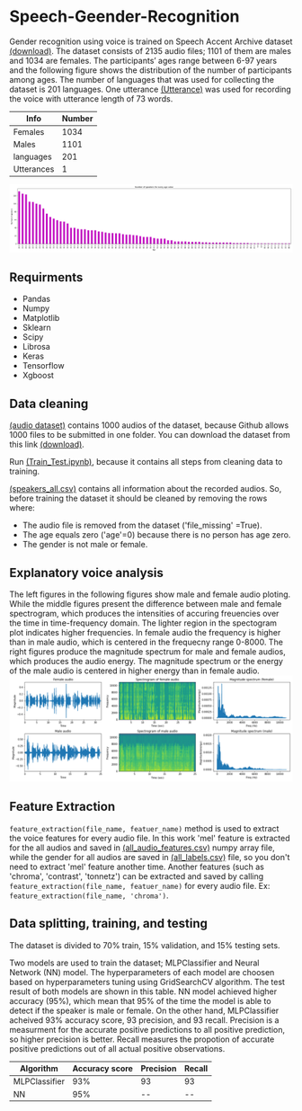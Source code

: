# Speech-Geender-Recognition

Gender recognition using voice is trained on Speech Accent Archive dataset [(download)](https://www.kaggle.com/rtatman/speech-accent-archive?select=speakers_all.csv "download"). The dataset consists of 2135 audio files; 1101 of them are males and 1034 are females. The participants’ ages range between 6-97 years and the following figure shows the distribution of the number of participants among ages. The number of languages that was used for collecting the dataset is 201 languages. One utterance [(Utterance)](https://github.com/sanaalshboul/Speech-Geender-Recognition/blob/master/reading-passage.txt "download") was used for recording the voice with utterance length of 73 words. 

  Info        |     Number    |
------------- | ------------- | 
 Females      |       1034    |     
 Males        |       1101    |    
 languages    |       201     | 
 Utterances   |       1       | 
 
 ![picture alt](https://github.com/sanaalshboul/Speech-Geender-Recognition/blob/master/images/age.png "Title is optional")
 
 ## Requirments
* Pandas
* Numpy
* Matplotlib
* Sklearn
* Scipy
* Librosa
* Keras
* Tensorflow
* Xgboost

## Data cleaning
[(audio dataset)](https://github.com/sanaalshboul/Speech-Geender-Recognition/tree/master/recordings/recordings "download") contains 1000 audios of the dataset, because Github allows 1000 files to be submitted in one folder. You can download the dataset from this link [(download)](https://www.kaggle.com/rtatman/speech-accent-archive?select=speakers_all.csv "download").

Run [(Train_Test.ipynb)](https://colab.research.google.com/github/sanaalshboul/Speech-Geender-Recognition/blob/master/Train_Test.ipynb "download"), because it contains all steps from cleaning data to training.

[(speakers_all.csv)](https://github.com/sanaalshboul/Speech-Geender-Recognition/blob/master/speakers_all.csv "download") contains all information about the recorded audios. So, before training the dataset it should be cleaned by removing the rows where:
* The audio file is removed from the dataset ('file_missing' =True). 
* The age equals zero ('age'=0) because there is no person has age zero.
* The gender is not male or female.

## Explanatory voice analysis
The left figures in the following figures show male and female audio ploting. While the middle figures present the difference between male and female spectrogram, which produces the intensities of accuring freuencies over the time in time-frequency domain. The lighter region in the spectogram plot indicates higher frequencies. In female audio the frequency is higher than in male audio, which is centered in the frequecny range 0-8000. The right figures produce the magnitude spectrum for male and female audios, which produces the audio energy. The magnitude spectrum or the energy of the male audio is centered in higher energy than in female audio.
 ![picture alt](https://github.com/sanaalshboul/Speech-Geender-Recognition/blob/master/images/spectrum.png "Title is optional")

## Feature Extraction 
`feature_extraction(file_name, featuer_name)` method is used to extract the voice features for every audio file. In this work 'mel' feature is extracted for the all audios and saved in [(all_audio_features.csv)](https://github.com/sanaalshboul/Speech-Geender-Recognition/blob/master/data/all_audio_features.npy "download") numpy array file, while the gender for all audios are saved in [(all_labels.csv)](https://github.com/sanaalshboul/Speech-Geender-Recognition/blob/master/data/all_labels.npy "download") file, so you don't need to extract 'mel' feature another time. Another features (such as 'chroma', 'contrast', 'tonnetz') can be extracted and saved by calling `feature_extraction(file_name, featuer_name)` for every audio file. Ex: `feature_extraction(file_name, 'chroma')`.

## Data splitting, training, and testing
The dataset is divided to 70% train, 15% validation, and 15% testing sets.

Two models are used to train the dataset; MLPClassifier and Neural Network (NN) model. The hyperparameters of each model are choosen based on hyperparameters tuning using GridSearchCV algorithm. The test result of both models are shown in this table. NN model achieved higher accuracy (95%), which mean that 95% of the time the model is able to detect if the speaker is male or female. On the other hand, MLPClassifier acheived 93% accuracy score, 93 precision, and 93 recall. Precision is a measurment for the accurate positive predictions to all positive prediction, so higher precision is better. Recall measures the propotion of accurate positive predictions out of all actual positive observations.

Algorithm        | Accuracy score  |  Precision  | Recall  |
---------------- | --------------- | ----------- | ------- |
MLPClassifier    |       93%       |     93      |   93    |
NN               |       95%       |     --      |   --    |
